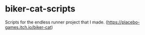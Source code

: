 # biker-cat-scripts
Scripts for the endless runner project that I made. (https://placebo-games.itch.io/biker-cat)
